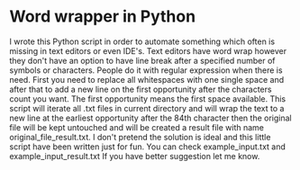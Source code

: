 # Word wrapper in Python

I wrote this Python script in order to automate something which often is missing 
in text editors or even IDE's. Text editors have word wrap however they don't have
an option to have line break after a specified number of symbols or characters. People
do it with regular expression when there is need. First you need to replace all whitespaces
with one single space and after that to add a new line on the first opportunity 
after the characters count you want. The first opportunity means the first space
available. This script will iterate all .txt files in current directory
and will wrap the text to a new line at the earliest opportunity
after the 84th character then the original file will be kept untouched and will be created a result file with name original_file_result.txt. 
I don't pretend the solution is ideal and this little script have been written just for fun. You can check example_input.txt and
example_input_result.txt If you have better suggestion let me know. 